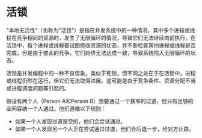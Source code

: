 # 活锁

"本地无活性"（也称为"活锁"）是指在并发系统中的一种情况，其中多个进程或线程在竞争相同的资源时，发生了无限循环的情况，导致它们无法继续向前执行。在活锁中，每个进程或线程都试图修改资源的状态，并不断检查其他进程或线程是否完成，但是由于彼此的竞争，它们始终无法达成一致，导致系统陷入无限循环的状态。

活锁是并发编程中的一种不良现象，类似于死锁，但不同之处在于在活锁中，进程或线程仍然在运行，但它们无法取得进展。这可能是由于竞争条件、资源分配不当或进程调度问题等引起的。

假设有两个人（Person A和Person B）想要通过一个狭窄的过道，但只有足够的空间容纳一个人通过。他们遵循以下规则：

- 如果一个人发现过道是空的，他们会尝试通过。
- 如果一个人发现另一个人正在尝试通过过道，他们会后退一步，给对方让路。